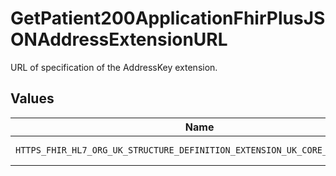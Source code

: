 # GetPatient200ApplicationFhirPlusJSONAddressExtensionURL

URL of specification of the AddressKey extension.


## Values

| Name                                                                       | Value                                                                      |
| -------------------------------------------------------------------------- | -------------------------------------------------------------------------- |
| `HTTPS_FHIR_HL7_ORG_UK_STRUCTURE_DEFINITION_EXTENSION_UK_CORE_ADDRESS_KEY` | https://fhir.hl7.org.uk/StructureDefinition/Extension-UKCore-AddressKey    |